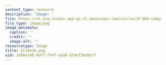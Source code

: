 ```yaml
---
content_type: resource
description: 'Image: '
file: https://ol-ocw-studio-app-qa.s3.amazonaws.com/courses/6-004-computation-structures-spring-2017/1d68a1469af72f47a3a0d7def3bebbc7_Slide18.png
file_type: image/png
image_metadata:
  caption: ''
  credit: ''
  image-alt: ''
resourcetype: Image
title: Slide18.png
uid: 1d68a146-9af7-2f47-a3a0-d7def3bebbc7
---
```

